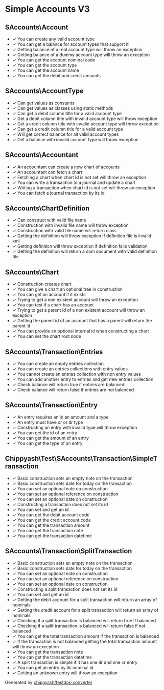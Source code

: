 # Simple Accounts V3

## SAccounts\Account

*  ✓ You can create any valid account type
*  ✓ You can get a balance for account types that support it
*  ✓ Getting balance of a real account type will throw an exception
*  ✓ Getting balance of a dummy account type will throw an exception
*  ✓ You can get the account nominal code
*  ✓ You can get the account type
*  ✓ You can get the account name
*  ✓ You can get the debit and credit amounts

## SAccounts\AccountType

*  ✓ Can get values as constants
*  ✓ Can get values as classes using static methods
*  ✓ Can get a debit column title for a valid account type
*  ✓ Get a debit column title with invalid account type will throw exception
*  ✓ Get a credit column title with invalid account type will throw exception
*  ✓ Can get a credit column title for a valid account type
*  ✓ Will get correct balance for all valid account types
*  ✓ Get a balance with invalid account type will throw exception

## SAccounts\Accountant

*  ✓ An accountant can create a new chart of accounts
*  ✓ An accountant can fetch a chart
*  ✓ Fetching a chart when chart id is not set will throw an exception
*  ✓ You can write a transaction to a journal and update a chart
*  ✓ Writing a transaction when chart id is not set will throw an exception
*  ✓ You can fetch a journal transaction by its id

## SAccounts\ChartDefinition

*  ✓ Can construct with valid file name
*  ✓ Construction with invalid file name will throw exception
*  ✓ Construction with valid file name will return class
*  ✓ Getting the definition will throw exception if definition file is invalid xml
*  ✓ Getting definition will throw exception if definition fails validation
*  ✓ Getting the definition will return a dom document with valid definition file

## SAccounts\Chart

*  ✓ Construction creates chart
*  ✓ You can give a chart an optional tree in construction
*  ✓ You can get an account if it exists
*  ✓ Trying to get a non existent account will throw an exception
*  ✓ You can test if a chart has an account
*  ✓ Trying to get a parent id of a non existent account will throw an exception
*  ✓ Getting the parent id of an account that has a parent will return the parent id
*  ✓ You can provide an optional internal id when constructing a chart
*  ✓ You can set the chart root node

## SAccounts\Transaction\Entries

*  ✓ You can create an empty entries collection
*  ✓ You can create an entries collections with entry values
*  ✓ You cannot create an entries collection with non entry values
*  ✓ You can add another entry to entries and get new entries collection
*  ✓ Check balance will return true if entries are balanced
*  ✓ Check balance will return false if entries are not balanced

## SAccounts\Transaction\Entry

*  ✓ An entry requires an id an amount and a type
*  ✓ An entry must have cr or dr type
*  ✓ Constructing an entry with invalid type will throw exception
*  ✓ You can get the id of an entry
*  ✓ You can get the amount of an entry
*  ✓ You can get the type of an entry

## Chippyash\Test\SAccounts\Transaction\SimpleTransaction

*  ✓ Basic construction sets an empty note on the transaction
*  ✓ Basic construction sets date for today on the transaction
*  ✓ You can set an optional note on construction
*  ✓ You can set an optional reference on construction
*  ✓ You can set an optional date on construction
*  ✓ Constructing a transaction does not set its id
*  ✓ You can set and get an id
*  ✓ You can get the debit account code
*  ✓ You can get the credit account code
*  ✓ You can get the transaction amount
*  ✓ You can get the transaction note
*  ✓ You can get the transaction datetime

## SAccounts\Transaction\SplitTransaction

*  ✓ Basic construction sets an empty note on the transaction
*  ✓ Basic construction sets date for today on the transaction
*  ✓ You can set an optional note on construction
*  ✓ You can set an optional reference on construction
*  ✓ You can set an optional date on construction
*  ✓ Constructing a split transaction does not set its id
*  ✓ You can set and get an id
*  ✓ Getting the debit account for a split transaction will return an array of nominals
*  ✓ Getting the credit account for a split transaction will return an array of nominals
*  ✓ Checking if a split transaction is balanced will return true if balanced
*  ✓ Checking if a split transaction is balanced will return false if not balanced
*  ✓ You can get the total transaction amount if the transaction is balanced
*  ✓ If the transaction is not balanced getting the total transaction amount will throw an exception
*  ✓ You can get the transaction note
*  ✓ You can get the transaction datetime
*  ✓ A split transaction is simple if it has one dr and one cr entry
*  ✓ You can get an entry by its nominal id
*  ✓ Getting an unknown entry will throw an exception


Generated by [chippyash/testdox-converter](https://github.com/chippyash/Testdox-Converter)